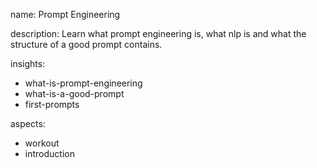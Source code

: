 name: Prompt Engineering

description: Learn what prompt engineering is, what nlp is and what the structure of a good prompt contains.

insights:
  - what-is-prompt-engineering
  - what-is-a-good-prompt
  - first-prompts

aspects:
  - workout
  - introduction